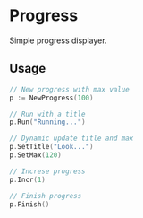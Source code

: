 # Progress

Simple progress displayer.

## Usage

```go
// New progress with max value
p := NewProgress(100)

// Run with a title
p.Run("Running...")

// Dynamic update title and max
p.SetTitle("Look...")
p.SetMax(120)

// Increse progress
p.Incr(1)

// Finish progress
p.Finish()
```
